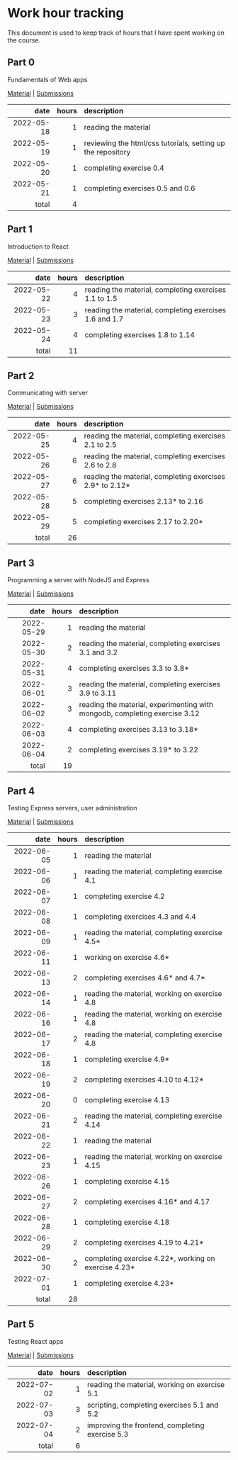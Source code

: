 # Work hour tracking

This document is used to keep track of hours that I have spent working on the course.

## Part 0

Fundamentals of Web apps

[Material](https://fullstackopen.com/en/part0) |
[Submissions](https://github.com/rikurauhala/fullstack/tree/main/exercises/part00)

| date       | hours  | description                                                                |
| ---------: | -----: | :------------------------------------------------------------------------- |
| 2022-05-18 |      1 | reading the material                                                       |
| 2022-05-19 |      1 | reviewing the html/css tutorials, setting up the repository                |
| 2022-05-20 |      1 | completing exercise 0.4                                                    |
| 2022-05-21 |      1 | completing exercises 0.5 and 0.6                                           |
|      total |      4 |                                                                            |

## Part 1

Introduction to React

[Material](https://fullstackopen.com/en/part1) |
[Submissions](https://github.com/rikurauhala/fullstack/tree/main/exercises/part01)

| date       | hours  | description                                                                |
| ---------: | -----: | :------------------------------------------------------------------------- |
| 2022-05-22 |      4 | reading the material, completing exercises 1.1 to 1.5                      |
| 2022-05-23 |      3 | reading the material, completing exercises 1.6 and 1.7                     |
| 2022-05-24 |      4 | completing exercises 1.8 to 1.14                                           |
|      total |     11 |                                                                            |

## Part 2

Communicating with server

[Material](https://fullstackopen.com/en/part2) |
[Submissions](https://github.com/rikurauhala/fullstack/tree/main/exercises/part02)

| date       | hours  | description                                                                |
| ---------: | -----: | :------------------------------------------------------------------------- |
| 2022-05-25 |      4 | reading the material, completing exercises 2.1 to 2.5                      |
| 2022-05-26 |      6 | reading the material, completing exercises 2.6 to 2.8                      |
| 2022-05-27 |      6 | reading the material, completing exercises 2.9* to 2.12*                   |
| 2022-05-28 |      5 | completing exercises 2.13* to 2.16                                         |
| 2022-05-29 |      5 | completing exercises 2.17 to 2.20*                                         |
|      total |     26 |                                                                            |

## Part 3

Programming a server with NodeJS and Express

[Material](https://fullstackopen.com/en/part3) |
[Submissions](https://github.com/rikurauhala/fullstack/tree/main/exercises/part03)

| date       | hours  | description                                                                |
| ---------: | -----: | :------------------------------------------------------------------------- |
| 2022-05-29 |      1 | reading the material                                                       |
| 2022-05-30 |      2 | reading the material, completing exercises 3.1 and 3.2                     |
| 2022-05-31 |      4 | completing exercises 3.3 to 3.8*                                           |
| 2022-06-01 |      3 | reading the material, completing exercises 3.9 to 3.11                     |
| 2022-06-02 |      3 | reading the material, experimenting with mongodb, completing exercise 3.12 |
| 2022-06-03 |      4 | completing exercises 3.13 to 3.18*                                         |
| 2022-06-04 |      2 | completing exercises 3.19* to 3.22                                         |
|      total |     19 |                                                                            |

## Part 4

Testing Express servers, user administration

[Material](https://fullstackopen.com/en/part4) |
[Submissions](https://github.com/rikurauhala/fullstack/tree/main/exercises/part04)

| date       | hours  | description                                                                |
| ---------: | -----: | :------------------------------------------------------------------------- |
| 2022-06-05 |      1 | reading the material                                                       |
| 2022-06-06 |      1 | reading the material, completing exercise 4.1                              |
| 2022-06-07 |      1 | completing exercise 4.2                                                    |
| 2022-06-08 |      1 | completing exercises 4.3 and 4.4                                           |
| 2022-06-09 |      1 | reading the material, completing exercise 4.5*                             |
| 2022-06-11 |      1 | working on exercise 4.6*                                                   |
| 2022-06-13 |      2 | completing exercises 4.6* and 4.7*                                         |
| 2022-06-14 |      1 | reading the material, working on exercise 4.8                              |
| 2022-06-16 |      1 | reading the material, working on exercise 4.8                              |
| 2022-06-17 |      2 | reading the material, completing exercise 4.8                              |
| 2022-06-18 |      1 | completing exercise 4.9*                                                   |
| 2022-06-19 |      2 | completing exercises 4.10 to 4.12*                                         |
| 2022-06-20 |      0 | completing exercise 4.13                                                   |
| 2022-06-21 |      2 | reading the material, completing exercise 4.14                             |
| 2022-06-22 |      1 | reading the material                                                       |
| 2022-06-23 |      1 | reading the material, working on exercise 4.15                             |
| 2022-06-26 |      1 | completing exercise 4.15                                                   |
| 2022-06-27 |      2 | completing exercises 4.16* and 4.17                                        |
| 2022-06-28 |      1 | completing exercise 4.18                                                   |
| 2022-06-29 |      2 | completing exercises 4.19 to 4.21*                                         |
| 2022-06-30 |      2 | completing exercise 4.22*, working on exercise 4.23*                       |
| 2022-07-01 |      1 | completing exercise 4.23*                                                  |
|      total |     28 |                                                                            |

## Part 5

Testing React apps

[Material](https://fullstackopen.com/en/part5) |
[Submissions](https://github.com/rikurauhala/fullstack/tree/main/exercises/part05)

| date       | hours  | description                                                                |
| ---------: | -----: | :------------------------------------------------------------------------- |
| 2022-07-02 |      1 | reading the material, working on exercise 5.1                              |
| 2022-07-03 |      3 | scripting, completing exercises 5.1 and 5.2                                |
| 2022-07-04 |      2 | improving the frontend, completing exercise 5.3                            |
|      total |      6 |                                                                            |
